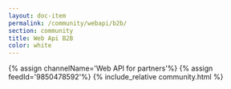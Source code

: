 ```yaml
---
layout: doc-item
permalink: /community/webapi/b2b/
section: community
title: Web Api B2B
color: white
---
```

{% assign channelName='Web API for partners'%}
{% assign feedId='9850478592'%}
{% include_relative community.html %}